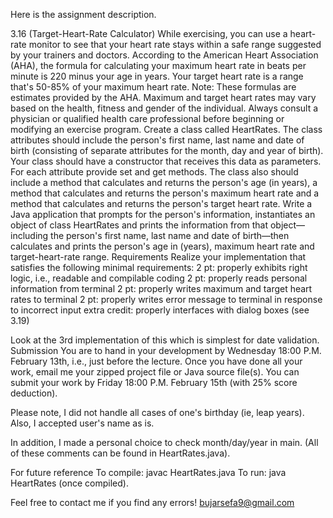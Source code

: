 Here is the assignment description.

3.16 (Target-Heart-Rate Calculator) While exercising, you can use a heart-rate monitor to see that your heart rate stays within a safe range suggested by your trainers and doctors. According to the American Heart Association (AHA), the formula for calculating your maximum heart rate in beats per minute is 220 minus your age in years. Your target heart rate is a range that's 50-85% of your maximum heart rate. Note: These formulas are estimates provided by the AHA. Maximum and target heart rates may vary based on the health, fitness and gender of the individual. Always consult a physician or qualified health care professional before beginning or modifying an exercise program.
Create a class called HeartRates. The class attributes should include the person's first name, last name and date of birth (consisting of separate attributes for the month, day and year of birth). Your class should have a constructor that receives this data as parameters. For each attribute provide set and get methods. The class also should include a method that calculates and returns the person's age (in years), a method that calculates and returns the person's maximum heart rate and a method that calculates and returns the person's target heart rate. Write a Java application that prompts for the person's information, instantiates an object of class HeartRates and prints the information from that object—including the person's first name, last name and date of birth—then calculates and prints the person's age in (years), maximum heart rate and target-heart-rate range.
Requirements
Realize your implementation that satisfies the following minimal requirements:
2 pt: properly exhibits right logic, i.e., readable and compilable coding
2 pt: properly reads personal information from terminal
2 pt: properly writes maximum and target heart rates to terminal
2 pt: properly writes error message to terminal in response to incorrect input
extra credit: properly interfaces with dialog boxes (see 3.19)

Look at the 3rd implementation of this which is simplest for date validation.
Submission
You are to hand in your development by Wednesday 18:00 P.M. February 13th, i.e., just before the lecture. Once you have done all your work, email me your zipped project file or Java source file(s). You can submit your work by Friday 18:00 P.M. February 15th (with 25% score deduction).








Please note, I did not handle all cases of one's birthday (ie, leap years).
Also, I accepted user's name as is.

In addition, I made a personal choice to check month/day/year in main.
(All of these comments can be found in HeartRates.java).

For future reference
To compile: javac HeartRates.java
To run: java HeartRates (once compiled).

Feel free to contact me if you find any errors! bujarsefa9@gmail.com



